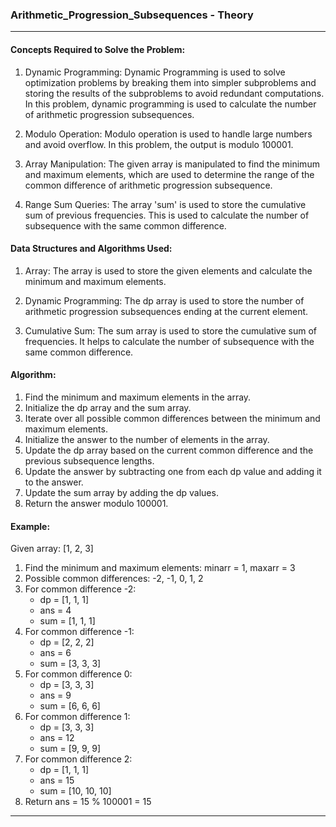 ### Arithmetic_Progression_Subsequences - Theory
<hr>

#### Concepts Required to Solve the Problem:

1. Dynamic Programming: Dynamic Programming is used to solve optimization problems by breaking them into simpler subproblems and storing the results of the subproblems to avoid redundant computations. In this problem, dynamic programming is used to calculate the number of arithmetic progression subsequences.

2. Modulo Operation: Modulo operation is used to handle large numbers and avoid overflow. In this problem, the output is modulo 100001.

3. Array Manipulation: The given array is manipulated to find the minimum and maximum elements, which are used to determine the range of the common difference of arithmetic progression subsequence.

4. Range Sum Queries: The array 'sum' is used to store the cumulative sum of previous frequencies. This is used to calculate the number of subsequence with the same common difference.

#### Data Structures and Algorithms Used:

1. Array: The array is used to store the given elements and calculate the minimum and maximum elements.

2. Dynamic Programming: The dp array is used to store the number of arithmetic progression subsequences ending at the current element.

3. Cumulative Sum: The sum array is used to store the cumulative sum of frequencies. It helps to calculate the number of subsequence with the same common difference.

#### Algorithm:

1. Find the minimum and maximum elements in the array.
2. Initialize the dp array and the sum array.
3. Iterate over all possible common differences between the minimum and maximum elements.
4. Initialize the answer to the number of elements in the array.
5. Update the dp array based on the current common difference and the previous subsequence lengths.
6. Update the answer by subtracting one from each dp value and adding it to the answer.
7. Update the sum array by adding the dp values.
8. Return the answer modulo 100001.

#### Example:

Given array: [1, 2, 3]

1. Find the minimum and maximum elements: minarr = 1, maxarr = 3
2. Possible common differences: -2, -1, 0, 1, 2
3. For common difference -2:
   - dp = [1, 1, 1]
   - ans = 4
   - sum = [1, 1, 1]
4. For common difference -1:
   - dp = [2, 2, 2]
   - ans = 6
   - sum = [3, 3, 3]
5. For common difference 0:
   - dp = [3, 3, 3]
   - ans = 9
   - sum = [6, 6, 6]
6. For common difference 1:
   - dp = [3, 3, 3]
   - ans = 12
   - sum = [9, 9, 9]
7. For common difference 2:
   - dp = [1, 1, 1]
   - ans = 15
   - sum = [10, 10, 10]
8. Return ans = 15 % 100001 = 15
<hr>
